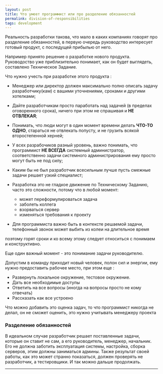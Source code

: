```yaml
--- 
layout: post 
title: Что умеет программист или про разделение обязанностей
permalink: division-of-responsibilities
tags: development
--- 
```


Реальность разработки такова, что мало в каких компаниях говорят про разделение обязанностей, в первую очередь
руководство интересует готовый продукт, с последущей прибылью от него.

Например принято решение о разработке нового продукта. Руководоство уже приблизительно понимает, как он будет выглядеть, составлено Техническое Задание.

Что нужно учесть при разработке этого продукта :

- Менеджер или директор должен максимально полно описать задачу разработчику(кам) с вашими уточнениями, сроками и другими хотелками;
- Дайте разработчикам просто паработать над задачей (в пределах оговоренного срока), ничего при этом не спрашивая и **НЕ ОТВЛЕКАЯ**;
- Понимать, что люди могут в один момент времени делать **ЧТО-ТО ОДНО**, стараться не отвлекать попусту, и не грузить всякой второстепенной херней;
- У всех разрабочиков разный уровень, важно понимать, что программист **НЕ ВСЕГДА** системный администратор, 
  соответственно задачи системного администрирования ему просто могут быть не под силу;
- Каким бы не был разработчик всесильным лучше пусть смежные задачи решает узкий специалист;
- Разработка это не гладкое движение по Техническому Заданию, часто это сложности, потому что в любой момент:

    - может переформулироваться задача
    - заболеть коллега
    - взорваться сервер
    - изменяться требования к проекту
- Для программиста важно быть в контексте решаемой задачи, телефонный звонок может выбить из колеи на длительное время
   
поэтому горят сроки и ко всему этому следует относиться с понимаем и конструктивно.

    
Еще один важный момент - это понимание задачи руководителю.
 
Допустим в команду приходит новый человек, полон сил и энергии, ему нужно предоставить рабочее место, при этом еще :

- Развернуть локальное окружение, тестовое окружение.
- Дать все необходимые доступы
- Ответить на все вопросы (иногда на вопросы просто не кому отвечать)
- Рассказать как все устроено
 
Что можно добавить это оценка задач, то что программист никогда не делал, он не сможет оценить, это нужно учитывать менеджеру проекта


### Разделение обязанностей

В идеальном случае разработчик решает поставленные задачи, которые он ставит не сам, а его руководитель, менеджер, начальник.
Его не должна заботить эксплуатация системы, настройка, сборка серверов, этим должны заниматься админы. Также результат своей
работы, как это может странно показаться, должен проверять не разработчик, а тестировщики. И так можно дальше продолжать.



----

